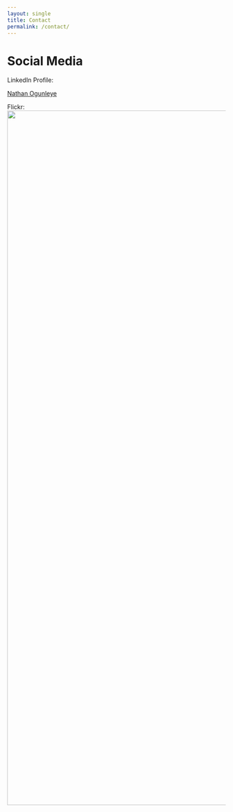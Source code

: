 ```yaml
---
layout: single
title: Contact
permalink: /contact/
---
```


# Social Media
LinkedIn Profile:
<script type="text/javascript" src="https://platform.linkedin.com/badges/js/profile.js" async defer></script>
<div class="LI-profile-badge"  data-version="v1" data-size="large" data-locale="en_US" data-type="horizontal" data-theme="dark" data-vanity="nathan-ogunleye-98a23084"><a class="LI-simple-link" href='https://uk.linkedin.com/in/nathan-ogunleye-98a23084?trk=profile-badge'>Nathan Ogunleye</a></div>

Flickr:
<a data-flickr-embed="true" data-header="true" data-footer="true" href="https://www.flickr.com/photos/125738580@N07" title=""><img src="https://live.staticflickr.com/1896/30843444488_15c8bc4d9b_h.jpg" width="1200" height="1600" alt=""></a><script async src="//embedr.flickr.com/assets/client-code.js" charset="utf-8"></script>